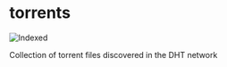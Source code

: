 torrents 
========
![Indexed](https://img.shields.io/badge/indexed-48672-blue)

Collection of torrent files discovered in the DHT network
